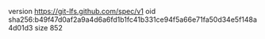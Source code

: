 version https://git-lfs.github.com/spec/v1
oid sha256:b49f47d0af2a9a4d6a6fd1b1fc41b331ce94f5a66e71fa50d34e5f148a4d01d3
size 852
